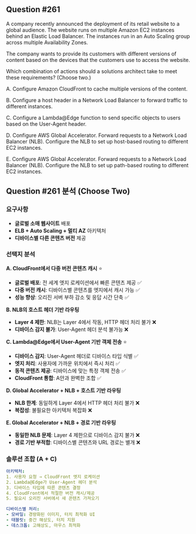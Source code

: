 ## Question #261
A company recently announced the deployment of its retail website to a global audience. 
The website runs on multiple Amazon EC2 instances behind an Elastic Load Balancer. 
The instances run in an Auto Scaling group across multiple Availability Zones.

The company wants to provide its customers with different versions of content based on the devices that the customers use to access the website.

Which combination of actions should a solutions architect take to meet these requirements? (Choose two.)

A. Configure Amazon CloudFront to cache multiple versions of the content.

B. Configure a host header in a Network Load Balancer to forward traffic to different instances.

C. Configure a Lambda@Edge function to send specific objects to users based on the User-Agent header.

D. Configure AWS Global Accelerator. Forward requests to a Network Load Balancer (NLB). Configure the NLB to set up host-based routing to different EC2 instances.

E. Configure AWS Global Accelerator. Forward requests to a Network Load Balancer (NLB). Configure the NLB to set up path-based routing to different EC2 instances.

## Question #261 분석 (Choose Two)

### 요구사항
- **글로벌 소매 웹사이트** 배포
- **ELB + Auto Scaling + 멀티 AZ** 아키텍처
- **디바이스별 다른 콘텐츠 버전** 제공

### 선택지 분석

**A. CloudFront에서 다중 버전 콘텐츠 캐시** ⭐
- **글로벌 배포**: 전 세계 엣지 로케이션에서 빠른 콘텐츠 제공 ✅
- **다중 버전 캐시**: 디바이스별 콘텐츠를 엣지에서 캐시 가능 ✅
- **성능 향상**: 오리진 서버 부하 감소 및 응답 시간 단축 ✅

**B. NLB의 호스트 헤더 기반 라우팅**
- **Layer 4 제한**: NLB는 Layer 4에서 작동, HTTP 헤더 처리 불가 ❌
- **디바이스 감지 불가**: User-Agent 헤더 분석 불가능 ❌

**C. Lambda@Edge에서 User-Agent 기반 객체 전송** ⭐
- **디바이스 감지**: User-Agent 헤더로 디바이스 타입 식별 ✅
- **엣지 처리**: 사용자에 가까운 위치에서 즉시 처리 ✅
- **동적 콘텐츠 제공**: 디바이스에 맞는 특정 객체 전송 ✅
- **CloudFront 통합**: A안과 완벽한 조합 ✅

**D. Global Accelerator + NLB + 호스트 기반 라우팅**
- **NLB 한계**: 동일하게 Layer 4에서 HTTP 헤더 처리 불가 ❌
- **복잡성**: 불필요한 아키텍처 복잡화 ❌

**E. Global Accelerator + NLB + 경로 기반 라우팅**
- **동일한 NLB 문제**: Layer 4 제한으로 디바이스 감지 불가 ❌
- **경로 기반 부적합**: 디바이스별 콘텐츠와 URL 경로는 별개 ❌

### 솔루션 조합 (A + C)

```yaml
아키텍처:
1. 사용자 요청 → CloudFront 엣지 로케이션
2. Lambda@Edge가 User-Agent 헤더 분석
3. 디바이스 타입에 따른 콘텐츠 결정
4. CloudFront에서 적절한 버전 캐시/제공
5. 필요시 오리진 서버에서 새 콘텐츠 가져오기

디바이스별 처리:
- 모바일: 경량화된 이미지, 터치 최적화 UI
- 태블릿: 중간 해상도, 터치 지원
- 데스크톱: 고해상도, 마우스 최적화
```
